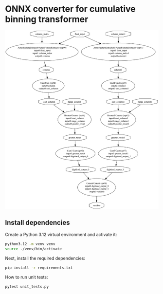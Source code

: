 # ONNX converter for cumulative binning transformer

![Alt text](graph.png)

## Install dependencies

Create a Python 3.12 virtual environment and activate it:

```bash
python3.12 -m venv venv
source ./venv/bin/activate
```

Next, install the required dependencies:

```bash
pip install -r requirements.txt
```

How to run unit tests:

```bash
pytest unit_tests.py
```
